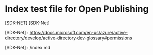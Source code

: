 # Index test file for Open Publishing





[SDK-NET] [SDK-Net]

[SDK-Net] : https://docs.microsoft.com/en-us/azure/active-directory/develop/active-directory-dev-glossary#permissions

[SDK-Net] : /index.md
